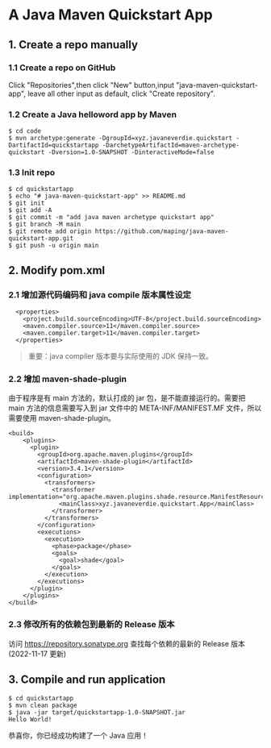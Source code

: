 # A Java Maven Quickstart App

## 1. Create a repo manually

### 1.1 Create a repo on GitHub
Click "Repositories",then click "New" button,input "java-maven-quickstart-app", leave all other input as default, click "Create repository".

### 1.2 Create a Java helloword app by Maven
```console
$ cd code
$ mvn archetype:generate -DgroupId=xyz.javaneverdie.quickstart -DartifactId=quickstartapp -DarchetypeArtifactId=maven-archetype-quickstart -Dversion=1.0-SNAPSHOT -DinteractiveMode=false
```

### 1.3 Init repo 
```console
$ cd quickstartapp
$ echo "# java-maven-quickstart-app" >> README.md
$ git init
$ git add -A
$ git commit -m "add java maven archetype quickstart app"
$ git branch -M main
$ git remote add origin https://github.com/maping/java-maven-quickstart-app.git
$ git push -u origin main
```

## 2. Modify pom.xml

### 2.1 增加源代码编码和 java compile 版本属性设定
```code
  <properties>
    <project.build.sourceEncoding>UTF-8</project.build.sourceEncoding>
    <maven.compiler.source>11</maven.compiler.source>
    <maven.compiler.target>11</maven.compiler.target>
  </properties>
```
>重要：java compiler 版本要与实际使用的 JDK 保持一致。

### 2.2 增加 maven-shade-plugin 
由于程序是有 main 方法的，默认打成的 jar 包，是不能直接运行的。需要把 main 方法的信息需要写入到 jar 文件中的 META-INF/MANIFEST.MF 文件，所以需要使用 maven-shade-plugin。
```code
<build>
    <plugins>
      <plugin>
        <groupId>org.apache.maven.plugins</groupId>
        <artifactId>maven-shade-plugin</artifactId>
        <version>3.4.1</version>
        <configuration>
          <transformers>
            <transformer implementation="org.apache.maven.plugins.shade.resource.ManifestResourceTransformer">
              <mainClass>xyz.javaneverdie.quickstart.App</mainClass>
            </transformer>
          </transformers>
        </configuration>
        <executions>
          <execution>
            <phase>package</phase>
            <goals>
              <goal>shade</goal>
            </goals>
          </execution>
        </executions>
      </plugin>
    </plugins>
</build>
```

### 2.3 修改所有的依赖包到最新的 Release 版本
访问 https://repository.sonatype.org 查找每个依赖的最新的 Release 版本 (2022-11-17 更新)

## 3. Compile and run application
```console
$ cd quickstartapp
$ mvn clean package
$ java -jar target/quickstartapp-1.0-SNAPSHOT.jar
Hello World!
```

恭喜你，你已经成功构建了一个 Java 应用！
